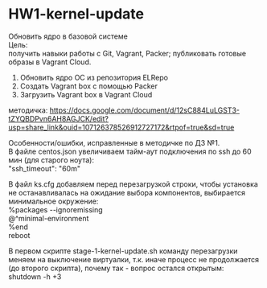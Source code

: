 # HW1-kernel-update
Обновить ядро в базовой системе  
Цель:  
получить навыки работы с Git, Vagrant, Packer;
публиковать готовые образы в Vagrant Cloud.

1) Обновить ядро ОС из репозитория ELRepo
2) Создать Vagrant box c помощью Packer
3) Загрузить Vagrant box в Vagrant Cloud

методичка:
https://docs.google.com/document/d/12sC884LuLGST3-tZYQBDPvn6AH8AGJCK/edit?usp=share_link&ouid=107126378526912727172&rtpof=true&sd=true

Особенности/ошибки, исправленные в методичке по ДЗ №1.  
В файле centos.json увеличиваем тайм-аут подключения по ssh до 60 мин (для старого ноута):  
"ssh_timeout": "60m"

В файл ks.cfg добавляем перед перезагрузкой строки, чтобы установка не останавливалась на ожидание выбора компонентов, выбирается минимальное окружение:  
%packages --ignoremissing  
@^minimal-environment  
%end  
reboot

В первом скрипте stage-1-kernel-update.sh команду перезагрузки меняем на выключение виртуалки, т.к. иначе процесс не продолжается (до второго скрипта), почему так - вопрос остался открытым:  
shutdown -h +3
